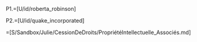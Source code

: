 P1.=[U/id/roberta_robinson]

P2.=[U/id/quake_incorporated]

=[S/Sandbox/Julie/CessionDeDroits/PropriétéIntellectuelle_Associés.md]
